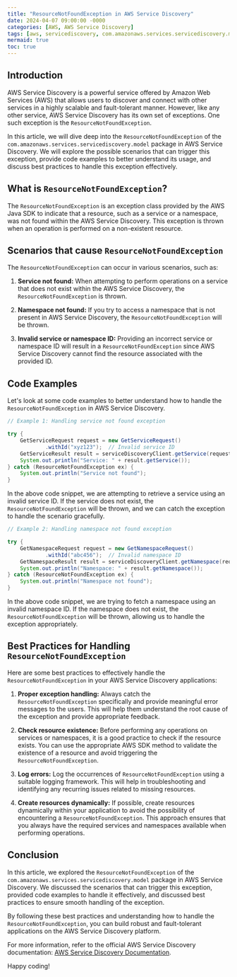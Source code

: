 ```yaml
---
title: "ResourceNotFoundException in AWS Service Discovery"
date: 2024-04-07 09:00:00 -0000
categories: [AWS, AWS Service Discovery]
tags: [aws, servicediscovery, com.amazonaws.services.servicediscovery.model]
mermaid: true
toc: true
---
```



## Introduction

AWS Service Discovery is a powerful service offered by Amazon Web Services (AWS) that allows users to discover and connect with other services in a highly scalable and fault-tolerant manner. However, like any other service, AWS Service Discovery has its own set of exceptions. One such exception is the `ResourceNotFoundException`.

In this article, we will dive deep into the `ResourceNotFoundException` of the `com.amazonaws.services.servicediscovery.model` package in AWS Service Discovery. We will explore the possible scenarios that can trigger this exception, provide code examples to better understand its usage, and discuss best practices to handle this exception effectively.

## What is `ResourceNotFoundException`?

The `ResourceNotFoundException` is an exception class provided by the AWS Java SDK to indicate that a resource, such as a service or a namespace, was not found within the AWS Service Discovery. This exception is thrown when an operation is performed on a non-existent resource.

## Scenarios that cause `ResourceNotFoundException`

The `ResourceNotFoundException` can occur in various scenarios, such as:

1. **Service not found:** When attempting to perform operations on a service that does not exist within the AWS Service Discovery, the `ResourceNotFoundException` is thrown.

2. **Namespace not found:** If you try to access a namespace that is not present in AWS Service Discovery, the `ResourceNotFoundException` will be thrown.

3. **Invalid service or namespace ID:** Providing an incorrect service or namespace ID will result in a `ResourceNotFoundException` since AWS Service Discovery cannot find the resource associated with the provided ID.

## Code Examples

Let's look at some code examples to better understand how to handle the `ResourceNotFoundException` in AWS Service Discovery.

```java
// Example 1: Handling service not found exception

try {
    GetServiceRequest request = new GetServiceRequest()
            .withId("xyz123");  // Invalid service ID
    GetServiceResult result = serviceDiscoveryClient.getService(request);
    System.out.println("Service: " + result.getService());
} catch (ResourceNotFoundException ex) {
    System.out.println("Service not found");
}
```

In the above code snippet, we are attempting to retrieve a service using an invalid service ID. If the service does not exist, the `ResourceNotFoundException` will be thrown, and we can catch the exception to handle the scenario gracefully.

```java
// Example 2: Handling namespace not found exception

try {
    GetNamespaceRequest request = new GetNamespaceRequest()
            .withId("abc456");  // Invalid namespace ID
    GetNamespaceResult result = serviceDiscoveryClient.getNamespace(request);
    System.out.println("Namespace: " + result.getNamespace());
} catch (ResourceNotFoundException ex) {
    System.out.println("Namespace not found");
}
```

In the above code snippet, we are trying to fetch a namespace using an invalid namespace ID. If the namespace does not exist, the `ResourceNotFoundException` will be thrown, allowing us to handle the exception appropriately.

## Best Practices for Handling `ResourceNotFoundException`

Here are some best practices to effectively handle the `ResourceNotFoundException` in your AWS Service Discovery applications:

1. **Proper exception handling:** Always catch the `ResourceNotFoundException` specifically and provide meaningful error messages to the users. This will help them understand the root cause of the exception and provide appropriate feedback.

2. **Check resource existence:** Before performing any operations on services or namespaces, it is a good practice to check if the resource exists. You can use the appropriate AWS SDK method to validate the existence of a resource and avoid triggering the `ResourceNotFoundException`.

3. **Log errors:** Log the occurrences of `ResourceNotFoundException` using a suitable logging framework. This will help in troubleshooting and identifying any recurring issues related to missing resources.

4. **Create resources dynamically:** If possible, create resources dynamically within your application to avoid the possibility of encountering a `ResourceNotFoundException`. This approach ensures that you always have the required services and namespaces available when performing operations.

## Conclusion

In this article, we explored the `ResourceNotFoundException` of the `com.amazonaws.services.servicediscovery.model` package in AWS Service Discovery. We discussed the scenarios that can trigger this exception, provided code examples to handle it effectively, and discussed best practices to ensure smooth handling of the exception.

By following these best practices and understanding how to handle the `ResourceNotFoundException`, you can build robust and fault-tolerant applications on the AWS Service Discovery platform.

For more information, refer to the official AWS Service Discovery documentation: [AWS Service Discovery Documentation](https://docs.aws.amazon.com/servicediscovery/latest/developerguide/what-is-servicediscovery.html).

Happy coding!